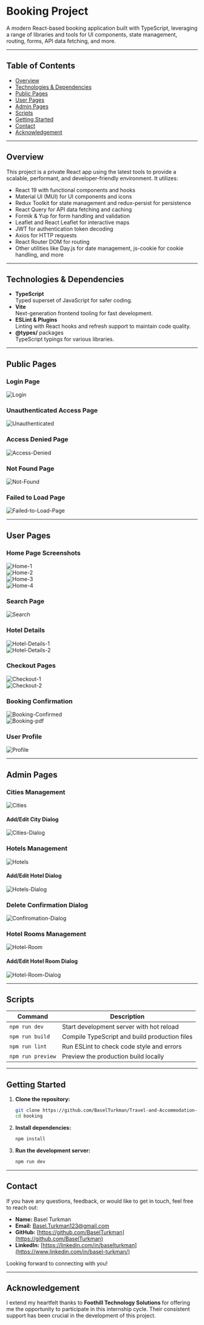 # Booking Project

A modern React-based booking application built with TypeScript, leveraging a range of libraries and tools for UI components, state management, routing, forms, API data fetching, and more.

---

## Table of Contents

- [Overview](#overview)  
- [Technologies & Dependencies](#technologies--dependencies)  
- [Public Pages](#public-pages)  
- [User Pages](#user-pages)  
- [Admin Pages](#admin-pages)  
- [Scripts](#scripts)  
- [Getting Started](#getting-started)  
- [Contact](#contact)  
- [Acknowledgement](#acknowledgement)  

---

## Overview

This project is a private React app using the latest tools to provide a scalable, performant, and developer-friendly environment. It utilizes:

- React 19 with functional components and hooks
- Material UI (MUI) for UI components and icons
- Redux Toolkit for state management and redux-persist for persistence
- React Query for API data fetching and caching
- Formik & Yup for form handling and validation
- Leaflet and React Leaflet for interactive maps
- JWT for authentication token decoding
- Axios for HTTP requests
- React Router DOM for routing
- Other utilities like Day.js for date management, js-cookie for cookie handling, and more

---

## Technologies & Dependencies

- **TypeScript**  
  Typed superset of JavaScript for safer coding.  
- **Vite**  
  Next-generation frontend tooling for fast development.  
- **ESLint & Plugins**  
  Linting with React hooks and refresh support to maintain code quality.  
- **@types/** packages  
  TypeScript typings for various libraries.

---

## Public Pages

### Login Page  
![Login](src/assets/Readme-images/Login.png)  

### Unauthenticated Access Page  
![Unauthenticated](src/assets/Readme-images/unauthenticated.png)  

### Access Denied Page  
![Access-Denied](src/assets/Readme-images/Access-Denied.png)

### Not Found Page
![Not-Found](src/assets/Readme-images/Not-Found-Page.png)

### Failed to Load Page
![Failed-to-Load-Page](src/assets/Readme-images/Failed-To-Load-Page.png)


---

## User Pages

### Home Page Screenshots  
![Home-1](src/assets/Readme-images/Home-Page.png)  
![Home-2](src/assets/Readme-images/Home-Page-2.png)  
![Home-3](src/assets/Readme-images/Home-Page-3.png)  
![Home-4](src/assets/Readme-images/Home-Page-4.png)  

### Search Page  
![Search](src/assets/Readme-images/Search-Page.png)

### Hotel Details  
![Hotel-Details-1](src/assets/Readme-images/Hotel-Details-page-1.png)  
![Hotel-Details-2](src/assets/Readme-images/Hotel-Details-page-2.png)

### Checkout Pages  
![Checkout-1](src/assets/Readme-images/Checkout-page-1.png)  
![Checkout-2](src/assets/Readme-images/Checkout-page-2.png)

### Booking Confirmation  
![Booking-Confirmed](src/assets/Readme-images/Booking-Confirmed-page.png)  
![Booking-pdf](src/assets/Readme-images/Booking-Confirmation-pdf.png)

### User Profile  
![Profile](src/assets/Readme-images/Profile-page.png)

---

## Admin Pages

### Cities Management  
![Cities](src/assets/Readme-images/Cities-page.png)  

#### Add/Edit City Dialog  
![Cities-Dialog](src/assets/Readme-images/Add-City-Dialog.png)

### Hotels Management  
![Hotels](src/assets/Readme-images/Hotels-page.png)

#### Add/Edit Hotel Dialog  
![Hotels-Dialog](src/assets/Readme-images/Add-Edited-Hotel-Dialog.png)

### Delete Confirmation Dialog  
![Confiromation-Dialog](src/assets/Readme-images/Confiromation-Dialog.png)

### Hotel Rooms Management  
![Hotel-Room](src/assets/Readme-images/Rooms-page.png)

#### Add/Edit Hotel Room Dialog  
![Hotel-Room-Dialog](src/assets/Readme-images/Add-Hotel-Room-Dialog.png)

---

## Scripts

| Command           | Description                              |
| ----------------- | -------------------------------------- |
| `npm run dev`     | Start development server with hot reload |
| `npm run build`   | Compile TypeScript and build production files |
| `npm run lint`    | Run ESLint to check code style and errors |
| `npm run preview` | Preview the production build locally   |

---

## Getting Started

1. **Clone the repository:**  
   ```bash
   git clone https://github.com/BaselTurkman/Travel-and-Accommodation-Booking-Platform
   cd booking

2. **Install dependencies:**  
   ```bash
   npm install
   
3. **Run the development server:**  
   ```bash
   npm run dev

---

## Contact

If you have any questions, feedback, or would like to get in touch, feel free to reach out:

- **Name:** Basel Turkman  
- **Email:** Basel.Turkman123@gmail.com 
- **GitHub:** [https://github.com/BaselTurkman](https://github.com/BaselTurkman)  
- **LinkedIn:** [https://linkedin.com/in/baselturkman](https://www.linkedin.com/in/basel-turkman/)

Looking forward to connecting with you!

---

## Acknowledgement 

I extend my heartfelt thanks to <b> Foothill Technology Solutions </b> for offering me the opportunity to participate in this internship cycle. Their consistent support has been crucial in the development of this project.
